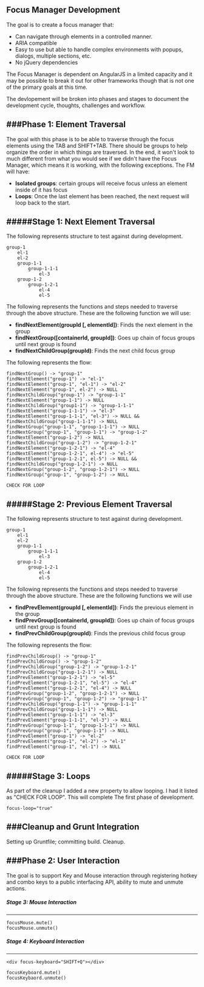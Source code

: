 ## Focus Manager Development

The goal is to create a focus manager that:

* Can navigate through elements in a controlled manner.
* ARIA compatible
* Easy to use but able to handle complex environments with popups, dialogs, multiple sections, etc.
* No jQuery dependencies

The Focus Manager is dependent on AngularJS in a limited capacity and it may be possible to break it out for other frameworks though that is not one of the primary goals at this time.

The devlopement will be broken into phases and stages to document the development cycle, thoughts, challenges and workflow.


###Phase 1: Element Traversal
---
The goal with this phase is to be able to traverse through the focus elements using the TAB and SHIFT+TAB. There should be groups to help organize the order in which things are traversed. In the end, it won't look to much different from what you would see if we didn't have the Focus Manager, which means it is working, with the following exceptions. The FM will have:

* **Isolated groups**: certain groups will receive focus unless an element inside of it has focus
* **Loops**: Once the last element has been reached, the next request will loop back to the start.

#####Stage 1: Next Element Traversal
---

The following represents structure to test against during development.

	group-1
		el-1
		el-2
		group-1-1
			group-1-1-1
				el-3
		group-1-2
			group-1-2-1
				el-4
				el-5
	 

The following represents the functions and steps needed to traverse through the above structure. These are the following function we will use:

* **findNextElement(groupId [, elementId])**: Finds the next element in the group
* **findNextGroup([containerId, groupId])**: Goes up chain of focus groups until next group is found
* **findNextChildGroup(groupId)**: Finds the next child focus group

The following represents the flow:

	findNextGroup() -> "group-1"
	findNextElement("group-1") -> "el-1"
	findNextElement("group-1", "el-1") -> "el-2"
	findNextElement("group-1", el-2") -> NULL
	findNextChildGroup("group-1") -> "group-1-1"
	findNextElement("group-1-1") -> NULL
	findNextChildGroup("group1-1") -> "group-1-1-1"	findNextElement("group-1-1-1") -> "el-3"
	findNextElement("group-1-1-1", "el-3") -> NULL && findNextChildGroup("group-1-1-1") -> NULL
	findNextGroup("group-1-1", "group-1-1-1") -> NULL
	findNextGroup("group-1", "group-1-1") -> "group-1-2"
	findNextElement("group-1-2") -> NULL
	findNextChildGroup("group-1-2") -> "group-1-2-1"
	findNextElement("group-1-2-1") -> "el-4"
	findNextElement("group-1-2-1", el-4") -> "el-5"
	findNextElement("group-1-2-1", el-5") -> NULL && findNextChildGroup("group-1-2-1") -> NULL
	findNextGroup("group-1-2", "group-1-2-1") -> NULL
	findNextGroup("group-1", "group-1-2") -> NULL
	
	CHECK FOR LOOP
	
#####Stage 2: Previous Element Traversal
---

The following represents structure to test against during development.

	group-1
		el-1
		el-2
		group-1-1
			group-1-1-1
				el-3
		group-1-2
			group-1-2-1
				el-4
				el-5
					

The following represents the functions and steps needed to traverse through the above structure. These are the following functions we will use

* **findPrevElement(groupId [, elementId])**: Finds the previous element in the group
* **findPrevGroup([containerId, groupId])**: Goes up chain of focus groups until next group is found
* **findPrevChildGroup(groupId)**: Finds the previous child focus group

The following represents the flow:

	findPrevChildGroup() -> "group-1"
	findPrevChildGroup() -> "group-1-2"
	findPrevChildGroup("group-1-2") -> "group-1-2-1"
	findPrevChildGroup("group-1-2-1") -> NULL
	findPrevElement("group-1-2-1") -> "el-5"
	findPrevElement("group-1-2-1", "el-5") -> "el-4"
	findPrevElement("group-1-2-1", "el-4") -> NULL
	findPrevGroup("group-1-2", "group-1-2-1") -> NULL
	findPrevGroup("group-1", "group-1-2") -> "group-1-1"
	findPrevChildGroup("group-1-1") -> "group-1-1-1"
	findPrevChildGroup("group-1-1-1") -> NULL
	findPrevElement("group-1-1-1") -> "el-3"
	findPrevElement("group-1-1-1", "el-3") -> NULL
	findPrevGroup("group-1-1", "group-1-1-1") -> NULL
	findPrevGroup("group-1", "group-1-1") -> NULL
	findPrevElement("group-1") -> "el-2"
	findPrevElement("group-1", "el-2") -> "el-1"
	findPrevElement("group-1", "el-1") -> NULL

	CHECK FOR LOOP
	
	
#####Stage 3: Loops
---

As part of the cleanup I added a new property to allow looping. I had it listed as "CHECK FOR LOOP". This will complete The first phase of development.

	focus-loop="true"
	
###Cleanup and Grunt Integration
---
Setting up Gruntfile; committing build. Cleanup.	
	
	
###Phase 2: User Interaction
---

The goal is to support Key and Mouse interaction through registering hotkey and combo keys to a public interfacing API, ability to mute and unmute actions.

##### Stage 3: Mouse Interaction
---
	focusMouse.mute()
	focusMouse.unmute()
	

##### Stage 4: Keyboard Interaction
---

	<div focus-keyboard="SHIFT+Q"></div>

	focusKeyboard.mute()
	focusKeybaord.unmute()

 